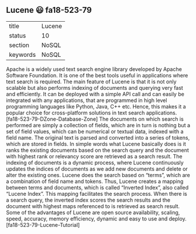 ## Lucene :smiley: fa18-523-79


|          |            |
| -------- | ---------- |
| title    | Lucene     | 
| status   | 10         |
| section  | NoSQL      |
| keywords | NoSQL      |



Apache is a widely used text search engine library developed by Apache Software Foundation. It is one of the best tools useful in applications where text search is required. The main feature of Lucene is that it is not only scalable but also performs indexing of documents and querying very fast and efficiently. It can be deployed with a simple API call and can easily be integrated with any applications, that are programmed in high level programming languages like Python, Java, C++ etc. Hence, this makes it a popular choice for cross-platform solutions in text search applications.[fa18-523-79-DZone-Database-Zone] The documents on which search is performed are simply a collection of fields, which are in turn is nothing but a set of field values, which can be numerical or textual data, indexed with a field name. The original text is parsed and converted into a series of tokens, which are stored in fields. In simple words what Lucene basically does is it ranks the existing documents based on the search query and the document with highest rank or relevancy score are retrieved as a search result.  The indexing of documents is a dynamic process, where Lucene continuously updates the indices of documents as we add new documents and delete or alter the existing ones. Lucene does the search based on “terms”, which are a combination of field name and tokens. Thus, Lucene creates a mapping between terms and documents, which is called “Inverted Index”, also called “Lucene Index”. This mapping facilitates the search process. When there is a search query, the inverted index scores the search results and the document with highest maps referenced to is retrieved as search result. Some of the advantages of Lucene are open source availability, scaling, speed, accuracy, memory efficiency, dynamic and easy to use and deploy.[fa18-523-79-Lucene-Tutorial]



